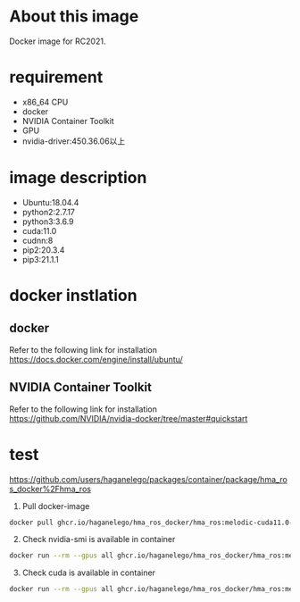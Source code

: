 # About this image  
Docker image for RC2021.   

# requirement  
- x86_64 CPU
- docker  
- NVIDIA Container Toolkit  
- GPU
- nvidia-driver:450.36.06以上   

# image description  
- Ubuntu:18.04.4  
- python2:2.7.17  
- python3:3.6.9  
- cuda:11.0
- cudnn:8
- pip2:20.3.4  
- pip3:21.1.1  

# docker instlation 
## docker  
Refer to the following link for installation  
https://docs.docker.com/engine/install/ubuntu/

## NVIDIA Container Toolkit  
Refer to the following link for installation  
https://github.com/NVIDIA/nvidia-docker/tree/master#quickstart  

# test  
https://github.com/users/haganelego/packages/container/package/hma_ros_docker%2Fhma_ros  
1. Pull docker-image  
```bash  
docker pull ghcr.io/haganelego/hma_ros_docker/hma_ros:melodic-cuda11.0-cudnn8-base
```  
2. Check nvidia-smi is available in container  
```bash
docker run --rm --gpus all ghcr.io/haganelego/hma_ros_docker/hma_ros:melodic-cuda11.0-cudnn8-base nvidia-smi
```  
3. Check cuda is available in container
```bash
docker run --rm --gpus all ghcr.io/haganelego/hma_ros_docker/hma_ros:melodic-cuda11.0-cudnn8-base nvcc -V
```  